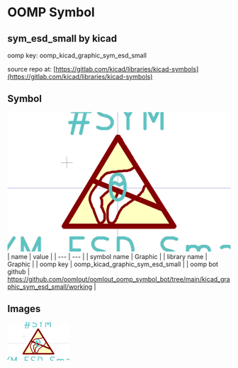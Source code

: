 # OOMP Symbol  
## sym_esd_small  by kicad  
  
oomp key: oomp_kicad_graphic_sym_esd_small  
  
source repo at: [https://gitlab.com/kicad/libraries/kicad-symbols](https://gitlab.com/kicad/libraries/kicad-symbols)  
## Symbol  
  
[![working.png](working_600.png)](working.png)  
| name | value | 
| --- | --- | 
| symbol name | Graphic | 
| library name | Graphic | 
| oomp key | oomp_kicad_graphic_sym_esd_small | 
| oomp bot github | https://github.com/oomlout/oomlout_oomp_symbol_bot/tree/main/kicad_graphic_sym_esd_small/working | 
## Images  
  
[![working.png](working_140.png)](working.png)  
